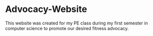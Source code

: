# Advocacy-Website
This website was created for my PE class during my first semester in computer science to promote our desired fitness advocacy.
